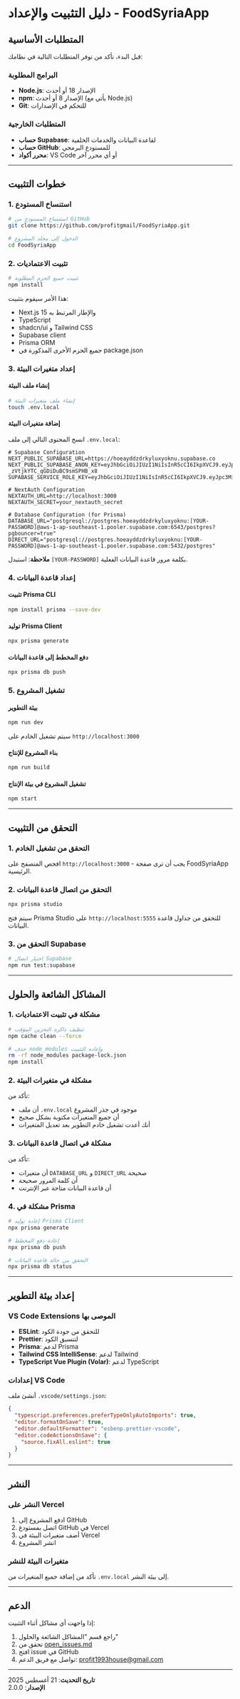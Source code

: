 # دليل التثبيت والإعداد - FoodSyriaApp

## المتطلبات الأساسية

قبل البدء، تأكد من توفر المتطلبات التالية في نظامك:

### البرامج المطلوبة
- **Node.js**: الإصدار 18 أو أحدث
- **npm**: الإصدار 8 أو أحدث (يأتي مع Node.js)
- **Git**: للتحكم في الإصدارات

### المتطلبات الخارجية
- **حساب Supabase**: لقاعدة البيانات والخدمات الخلفية
- **حساب GitHub**: للمستودع البرمجي
- **محرر أكواد**: VS Code أو أي محرر آخر

---

## خطوات التثبيت

### 1. استنساخ المستودع

```bash
# استنساخ المستودع من GitHub
git clone https://github.com/profitgmail/FoodSyriaApp.git

# الدخول إلى مجلد المشروع
cd FoodSyriaApp
```

### 2. تثبيت الاعتماديات

```bash
# تثبيت جميع الحزم المطلوبة
npm install
```

هذا الأمر سيقوم بتثبيت:
- Next.js 15 والإطار المرتبط به
- TypeScript
- shadcn/ui و Tailwind CSS
- Supabase client
- Prisma ORM
- جميع الحزم الأخرى المذكورة في package.json

### 3. إعداد متغيرات البيئة

#### إنشاء ملف البيئة
```bash
# إنشاء ملف متغيرات البيئة
touch .env.local
```

#### إضافة متغيرات البيئة
انسخ المحتوى التالي إلى ملف `.env.local`:

```env
# Supabase Configuration
NEXT_PUBLIC_SUPABASE_URL=https://hoeayddzdrkyluxyoknu.supabase.co
NEXT_PUBLIC_SUPABASE_ANON_KEY=eyJhbGciOiJIUzI1NiIsInR5cCI6IkpXVCJ9.eyJpc3MiOiJzdXBhYmFzZSIsInJlZiI6ImhvZWF5ZGR6ZHJreWx1eHlva251Iiwicm9sZSI6ImFub24iLCJpYXQiOjE3NTU3NzkxMzgsImV4cCI6MjA3MTM1NTEzOH0.1DQv_neLogOYvt-_zVtjkYTC_qGDiDuBC9smSPHB_x8
SUPABASE_SERVICE_ROLE_KEY=eyJhbGciOiJIUzI1NiIsInR5cCI6IkpXVCJ9.eyJpc3MiOiJzdXBhYmFzZSIsInJlZiI6ImhvZWF5ZGR6ZHJreWx1eHlva251Iiwicm9sZSI6InNlcnZpY2Vfcm9sZSIsImlhdCI6MTc1NTc3OTEzOCwiZXhwIjoyMDcxMzU1MTM4fQ.PxEnqU50mM9E78w2C8wYLvxJUwKrSooI6T1cuYFkpHw

# NextAuth Configuration
NEXTAUTH_URL=http://localhost:3000
NEXTAUTH_SECRET=your_nextauth_secret

# Database Configuration (for Prisma)
DATABASE_URL="postgresql://postgres.hoeayddzdrkyluxyoknu:[YOUR-PASSWORD]@aws-1-ap-southeast-1.pooler.supabase.com:6543/postgres?pgbouncer=true"
DIRECT_URL="postgresql://postgres.hoeayddzdrkyluxyoknu:[YOUR-PASSWORD]@aws-1-ap-southeast-1.pooler.supabase.com:5432/postgres"
```

**ملاحظة**: استبدل `[YOUR-PASSWORD]` بكلمة مرور قاعدة البيانات الفعلية.

### 4. إعداد قاعدة البيانات

#### تثبيت Prisma CLI
```bash
npm install prisma --save-dev
```

#### توليد Prisma Client
```bash
npx prisma generate
```

#### دفع المخطط إلى قاعدة البيانات
```bash
npx prisma db push
```

### 5. تشغيل المشروع

#### بيئة التطوير
```bash
npm run dev
```

سيتم تشغيل الخادم على `http://localhost:3000`

#### بناء المشروع للإنتاج
```bash
npm run build
```

#### تشغيل المشروع في بيئة الإنتاج
```bash
npm start
```

---

## التحقق من التثبيت

### 1. التحقق من تشغيل الخادم
افحص المتصفح على `http://localhost:3000` - يجب أن ترى صفحة FoodSyriaApp الرئيسية.

### 2. التحقق من اتصال قاعدة البيانات
```bash
npx prisma studio
```
سيتم فتح Prisma Studio على `http://localhost:5555` للتحقق من جداول قاعدة البيانات.

### 3. التحقق من Supabase
```bash
# اختبار اتصال Supabase
npm run test:supabase
```

---

## المشاكل الشائعة والحلول

### 1. مشكلة في تثبيت الاعتماديات
```bash
# تنظيف ذاكرة التخزين المؤقت
npm cache clean --force

# حذف node_modules وإعادة التثبيت
rm -rf node_modules package-lock.json
npm install
```

### 2. مشكلة في متغيرات البيئة
تأكد من:
- أن ملف `.env.local` موجود في جذر المشروع
- أن جميع المتغيرات مكتوبة بشكل صحيح
- أنك أعدت تشغيل خادم التطوير بعد تعديل المتغيرات

### 3. مشكلة في اتصال قاعدة البيانات
تأكد من:
- أن متغيرات `DATABASE_URL` و `DIRECT_URL` صحيحة
- أن كلمة المرور صحيحة
- أن قاعدة البيانات متاحة عبر الإنترنت

### 4. مشكلة في Prisma
```bash
# إعادة توليد Prisma Client
npx prisma generate

# إعادة دفع المخطط
npx prisma db push

# التحقق من حالة قاعدة البيانات
npx prisma db status
```

---

## إعداد بيئة التطوير

### VS Code Extensions الموصى بها
- **ESLint**: للتحقق من جودة الكود
- **Prettier**: لتنسيق الكود
- **Prisma**: لدعم Prisma
- **Tailwind CSS IntelliSense**: لدعم Tailwind
- **TypeScript Vue Plugin (Volar)**: لدعم TypeScript

### إعدادات VS Code
أنشئ ملف `.vscode/settings.json`:
```json
{
  "typescript.preferences.preferTypeOnlyAutoImports": true,
  "editor.formatOnSave": true,
  "editor.defaultFormatter": "esbenp.prettier-vscode",
  "editor.codeActionsOnSave": {
    "source.fixAll.eslint": true
  }
}
```

---

## النشر

### النشر على Vercel
1. ادفع المشروع إلى GitHub
2. اتصل بمستودع GitHub في Vercel
3. أضف متغيرات البيئة في Vercel
4. انشر المشروع

### متغيرات البيئة للنشر
تأكد من إضافة جميع المتغيرات من `.env.local` إلى بيئة النشر.

---

## الدعم

إذا واجهت أي مشاكل أثناء التثبيت:
1. راجع قسم "المشاكل الشائعة والحلول"
2. تحقق من [open_issues.md](docs/open_issues.md)
3. افتح issue في GitHub
4. تواصل مع فريق الدعم: profit1993house@gmail.com

---

**تاريخ التحديث**: 21 أغسطس 2025  
**الإصدار**: 2.0.0